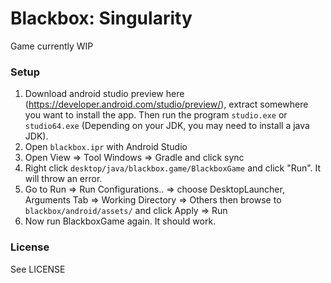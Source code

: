 # Blackbox: Singularity

Game currently WIP

### Setup
1. Download android studio preview here (https://developer.android.com/studio/preview/), extract somewhere you want to install the app. Then run the program `studio.exe` or `studio64.exe` (Depending on your JDK, you may need to install a java JDK). 
2. Open `blackbox.ipr` with Android Studio
3. Open View => Tool Windows => Gradle and click sync
3. Right click `desktop/java/blackbox.game/BlackboxGame` and click "Run". It will throw an error.
4. Go to Run => Run Configurations.. => choose DesktopLauncher, Arguments Tab => Working Directory => Others then browse to `blackbox/android/assets/` and click Apply => Run
5. Now run BlackboxGame again. It should work.

### License
See LICENSE